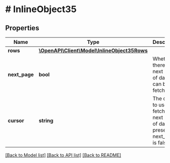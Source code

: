 # # InlineObject35

## Properties

Name | Type | Description | Notes
------------ | ------------- | ------------- | -------------
**rows** | [**\OpenAPI\Client\Model\InlineObject35Rows**](InlineObject35Rows.md) |  |
**next_page** | **bool** | Whether there is a next page of data that can be fetched. |
**cursor** | **string** | The cursor to use to fetch the next page of data. Not present if next_page is false. | [optional]

[[Back to Model list]](../../README.md#models) [[Back to API list]](../../README.md#endpoints) [[Back to README]](../../README.md)

